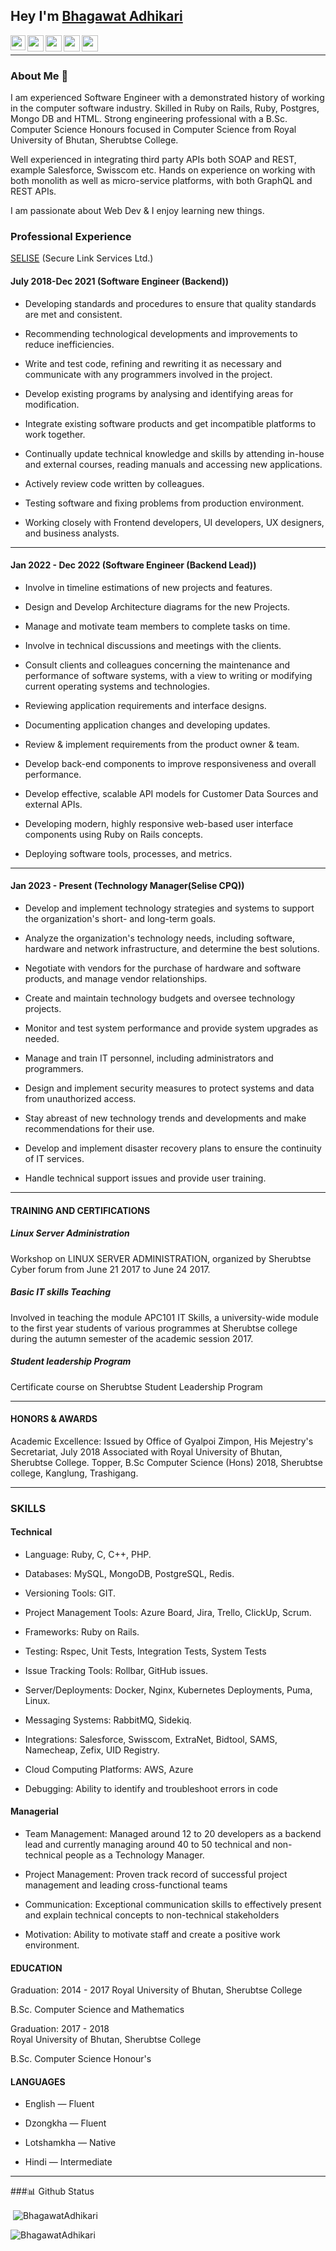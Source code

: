 ## Hey I'm [Bhagawat Adhikari](https://www.linkedin.com/in/bhagawat-adhikari-104087117/) 

<a href="https://www.linkedin.com/in/bhagawat-adhikari-104087117/">
  <img align="left" width="24px" src="https://cdn.jsdelivr.net/npm/simple-icons@v3/icons/linkedin.svg"  />
</a> &nbsp; &nbsp; &nbsp; &nbsp;
<a href="https://twitter.com/BhagawatAdhika3">
  <img align="left" width="26px" src="https://cdn.jsdelivr.net/npm/simple-icons@v3/icons/twitter.svg" />
</a>&nbsp; &nbsp; &nbsp; &nbsp;
<a href="mailto:bhagawatadhikari94@gmail.com">
  <img align="left" width="26px" src="https://cdn.jsdelivr.net/npm/simple-icons@v3/icons/gmail.svg" />
</a>&nbsp; &nbsp; &nbsp; &nbsp;
<a href="https://www.youtube.com/channel/UCmzZ4cKQR6fQdDtvguoqe0Q">
  <img align="left" width="26px" src="https://cdn.jsdelivr.net/npm/simple-icons@v3/icons/youtube.svg" />
</a>&nbsp; &nbsp;&nbsp; &nbsp;
<a href="https://stackoverflow.com/users/7688667/bhagawat">
  <img align="left" width="26px" src="https://cdn.jsdelivr.net/npm/simple-icons@v3/icons/stackoverflow.svg" />
</a>&nbsp; &nbsp; &nbsp; &nbsp;


<hr>

### About Me 🚀

<p>I am experienced Software Engineer with a demonstrated history of working in the computer software industry. Skilled in Ruby on Rails, Ruby, Postgres, Mongo DB and HTML. Strong engineering professional with a B.Sc. Computer Science Honours focused in Computer Science from Royal University of Bhutan, Sherubtse College. </p>
 
<p>Well experienced in integrating third party APIs both SOAP and REST, example Salesforce, Swisscom etc. Hands on experience on working with both monolith as well as micro-service platforms, with both GraphQL and REST APIs.</p>
I am passionate about Web Dev & I enjoy learning new things. 

### Professional Experience
[SELISE](https://selisecpq.selise.ch/) (Secure Link Services Ltd.)


#### July 2018-Dec 2021 (Software Engineer (Backend))

- Developing standards and procedures to ensure that quality standards are met and consistent.

- Recommending technological developments and improvements to reduce inefficiencies.

- Write and test code, refining and rewriting it as necessary and communicate with any programmers involved in the project.

- Develop existing programs by analysing and identifying areas for modification.

- Integrate existing software products and get incompatible platforms to work together.

- Continually update technical knowledge and skills by attending in-house and external courses, reading manuals and accessing new applications.

- Actively review code written by colleagues.

- Testing software and fixing problems from production environment.

- Working closely with Frontend developers, UI developers, UX designers, and business analysts.

<hr>

#### Jan 2022 - Dec 2022 (Software Engineer (Backend Lead))

- Involve in timeline estimations of new projects and features.

- Design and Develop Architecture diagrams for the new Projects.

- Manage and motivate team members to complete tasks on time.

- Involve in technical discussions and meetings with the clients.

- Consult clients and colleagues concerning the maintenance and performance of software systems, with a view to writing or modifying current operating systems and technologies.

- Reviewing application requirements and interface designs.

- Documenting application changes and developing updates.

- Review & implement requirements from the product owner & team.

- Develop back-end components to improve responsiveness and overall performance.

- Develop effective, scalable API models for Customer Data Sources and external APIs.

- Developing modern, highly responsive web-based user interface components using Ruby on Rails concepts.

- Deploying software tools, processes, and metrics.

<hr>

#### Jan 2023 - Present (Technology Manager(Selise CPQ)) 

- Develop and implement technology strategies and systems to support the organization's short- and long-term goals.

- Analyze the organization's technology needs, including software, hardware and network infrastructure, and determine the best solutions.

- Negotiate with vendors for the purchase of hardware and software products, and manage vendor relationships.

- Create and maintain technology budgets and oversee technology projects.

- Monitor and test system performance and provide system upgrades as needed.

- Manage and train IT personnel, including administrators and programmers.

- Design and implement security measures to protect systems and data from unauthorized access.

- Stay abreast of new technology trends and developments and make recommendations for their use.

- Develop and implement disaster recovery plans to ensure the continuity of IT services.

- Handle technical support issues and provide user training.

<hr>

#### TRAINING AND CERTIFICATIONS

##### Linux Server Administration
Workshop on LINUX SERVER ADMINISTRATION, organized by Sherubtse Cyber forum
from June 21 2017 to June 24 2017.


##### Basic IT skills Teaching
Involved in teaching the module APC101 IT Skills, a university-wide module to the first
year students of various programmes at Sherubtse college during the autumn
semester of the academic session 2017.

##### Student leadership Program
Certificate course on Sherubtse Student Leadership Program

<hr>

#### HONORS & AWARDS

Academic Excellence: Issued by Office of Gyalpoi Zimpon, His Mejestry's Secretariat,  July 2018
Associated with Royal University of Bhutan, Sherubtse College. Topper, B.Sc Computer Science (Hons)     2018, Sherubtse college, Kanglung, Trashigang.

<hr>

### SKILLS

#### Technical

- Language: Ruby, C, C++, PHP.

- Databases: MySQL, MongoDB, PostgreSQL, Redis.

- Versioning Tools: GIT.

- Project Management Tools: Azure Board, Jira, Trello, ClickUp, Scrum.

- Frameworks: Ruby on Rails.

- Testing: Rspec, Unit Tests, Integration Tests, System Tests

- Issue Tracking Tools: Rollbar, GitHub issues.

- Server/Deployments: Docker, Nginx, Kubernetes Deployments, Puma, Linux.

- Messaging Systems: RabbitMQ, Sidekiq.

- Integrations: Salesforce, Swisscom, ExtraNet, Bidtool, SAMS, Namecheap, Zefix, UID Registry.

- Cloud Computing Platforms: AWS, Azure

- Debugging: Ability to identify and troubleshoot errors in code

#### Managerial

- Team Management:  Managed around 12 to 20 developers as a backend lead and currently managing around 40 to 50 technical and non-technical people as a Technology Manager.

- Project Management: Proven track record of successful project management and leading cross-functional teams

- Communication: Exceptional communication skills to effectively present and explain technical concepts to non-technical stakeholders

- Motivation: Ability to motivate staff and create a positive work environment.


#### EDUCATION
Graduation: 2014 - 2017
Royal University of Bhutan, Sherubtse College

B.Sc. Computer Science and Mathematics

Graduation: 2017 - 2018             
Royal University of Bhutan, Sherubtse College

B.Sc. Computer Science Honour's

#### LANGUAGES 

- English — Fluent

- Dzongkha —  Fluent

- Lotshamkha — Native

- Hindi —  Intermediate

<hr>

###📊 Github Status

<p>&nbsp;<img align="center" src="https://github-readme-stats.vercel.app/api?username=BhagawatAdhikari&show_icons=true&theme=dracula&locale=en" alt="BhagawatAdhikari" /></p>

<p><img align="center" src="https://github-readme-streak-stats.herokuapp.com/?user=BhagawatAdhikari&theme=dracula&" alt="BhagawatAdhikari" /></p>



